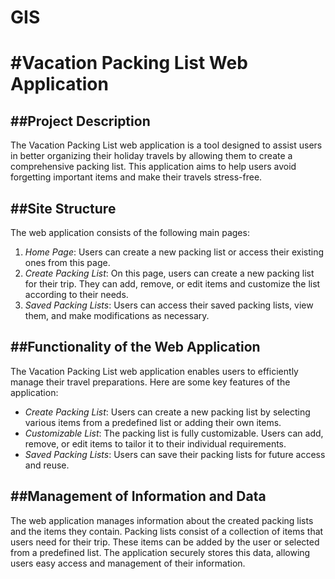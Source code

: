 # GIS

#Vacation Packing List Web Application
=====================================

##Project Description
-------------------

The Vacation Packing List web application is a tool designed to assist users in better organizing their holiday travels by allowing them to create a comprehensive packing list. This application aims to help users avoid forgetting important items and make their travels stress-free.

##Site Structure
--------------

The web application consists of the following main pages:

1.  *Home Page*: Users can create a new packing list or access their existing ones from this page.
2.  *Create Packing List*: On this page, users can create a new packing list for their trip. They can add, remove, or edit items and customize the list according to their needs.
3.  *Saved Packing Lists*: Users can access their saved packing lists, view them, and make modifications as necessary.

##Functionality of the Web Application
------------------------------------

The Vacation Packing List web application enables users to efficiently manage their travel preparations. Here are some key features of the application:

*   *Create Packing List*: Users can create a new packing list by selecting various items from a predefined list or adding their own items.
*   *Customizable List*: The packing list is fully customizable. Users can add, remove, or edit items to tailor it to their individual requirements.
*   *Saved Packing Lists*: Users can save their packing lists for future access and reuse.

##Management of Information and Data
----------------------------------

The web application manages information about the created packing lists and the items they contain. Packing lists consist of a collection of items that users need for their trip. These items can be added by the user or selected from a predefined list. The application securely stores this data, allowing users easy access and management of their information.
